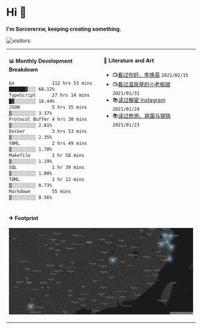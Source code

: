 # Hi 👋

**I'm Sorcererxw, keeping creating something.**

![visitors](https://visitor-badge.glitch.me/badge?page_id=sorcererxw.sorcererx)

<table width="800px">
<tr>
<td valign="top" width="50%">

#### 📊 Monthly Development Breakdown

<!--START_SECTION:waka-->
```text
Go              112 hrs 53 mins ██████▓░░░ 68.12%
TypeScript      27 hrs 14 mins  █▓░░░░░░░░ 16.44%
JSON            5 hrs 35 mins   ▒░░░░░░░░░ 3.37%
Protocol Buffer 4 hrs 38 mins   ▒░░░░░░░░░ 2.81%
Docker          3 hrs 53 mins   ▒░░░░░░░░░ 2.35%
YAML            2 hrs 49 mins   ▒░░░░░░░░░ 1.70%
Makefile        1 hr 58 mins    ▒░░░░░░░░░ 1.19%
SQL             1 hr 39 mins    ▒░░░░░░░░░ 1.00%
TOML            1 hr 12 mins    ▒░░░░░░░░░ 0.73%
Markdown        55 mins         ▒░░░░░░░░░ 0.56%
```
<!--END_SECTION:waka-->

<td valign="top" width="50%">

#### 💃 Literature and Art

<!--START_SECTION:douban-->
* 📺[看过你好，李焕英](http://movie.douban.com/subject/34841067/) <code>2021/02/15</code>
* 📺[看过温泉屋的小老板娘](http://movie.douban.com/subject/30205667/) <code>2021/01/31</code>
* 📚[读过解密 Instagram](https://book.douban.com/subject/35252483/) <code>2021/01/24</code>
* 📚[读过枪炮、病菌与钢铁](https://book.douban.com/subject/1813841/) <code>2021/01/23</code>

<!--END_SECTION:douban-->

</td>
</tr>
<tr>
<td colspan="2">

#### ✈ Footprint

![footprint](./footprint.png)

</td>
</tr>
</table>


